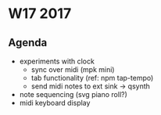 # W17 2017

## Agenda
- experiments with clock
	- sync over midi (mpk mini)
	- tab functionality (ref: npm tap-tempo)
	- send midi notes to ext sink -> qsynth
- note sequencing (svg piano roll?)
- midi keyboard display
